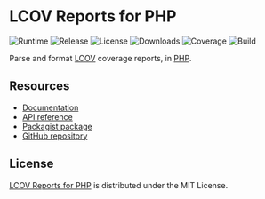 # LCOV Reports for PHP
![Runtime](https://img.shields.io/badge/php-%3E%3D7.1-brightgreen.svg) ![Release](https://img.shields.io/packagist/v/cedx/lcov.svg) ![License](https://img.shields.io/packagist/l/cedx/lcov.svg) ![Downloads](https://img.shields.io/packagist/dt/cedx/lcov.svg) ![Coverage](https://coveralls.io/repos/github/cedx/lcov.php/badge.svg) ![Build](https://travis-ci.org/cedx/lcov.php.svg)

Parse and format [LCOV](http://ltp.sourceforge.net/coverage/lcov.php) coverage reports, in [PHP](https://secure.php.net).

## Resources
- [Documentation](https://cedx.github.io/lcov.php)
- [API reference](https://cedx.github.io/lcov.php/api)
- [Packagist package](https://packagist.org/packages/cedx/lcov)
- [GitHub repository](https://github.com/cedx/lcov.php)

## License
[LCOV Reports for PHP](https://cedx.github.io/lcov.php) is distributed under the MIT License.
